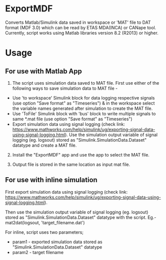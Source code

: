 # ExportMDF
Converts Matlab/Simulink data saved in workspace or 'MAT' file to DAT format (MDF 3.0) which can be read by ETAS MDA(INCA) or CANape tool.
Currently, script works using Matlab libraries version 8.2 (R2013) or higher. 

# Usage
For use with Matlab App 
-
1) The script uses simulation data saved to MAT file.  First use either of the following ways to save simulation data to MAT file - 

 - Use 'to workspace' Simulink block for data logging respective signals (use option "Save format" as "Timeseries") & in the workspace select the variable names generated after simulation to create the MAT file.  
 - Use 'ToFile' Simulink block with 'bus' block to write multiple signals to same *.mat file (use option "Save format" as "Timeseries") 
 - Export simulation data using signal logging (check link: https://www.mathworks.com/help/simulink/ug/exporting-signal-data-using-signal-logging.html).  Use the simulation output variable of signal logging (eg. logsout) stored as "Simulink.SimulationData.Dataset" datatype and create a MAT file.    

2) Install the "ExportMDF" app and use the app to select the MAT file. 

3) Output file is stored in the same location as input mat file.

For use with inline simulation 
- 
First export simulation data using signal logging (check link: https://www.mathworks.com/help/simulink/ug/exporting-signal-data-using-signal-logging.html).  

Then use the simulation output variable of signal logging (eg. logsout) stored as "Simulink.SimulationData.Dataset" datatype with the script.  Eg.- mat2dat(logsout, 'target_filename.dat')

For inline, script uses two parameters; 
 - param1 - exported simulation data stored as "Simulink.SimulationData.Dataset" datatype
 - param2 - target filename
